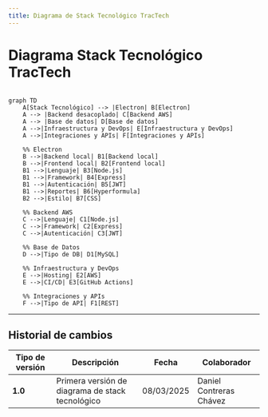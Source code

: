 ```yaml
---
title: Diagrama de Stack Tecnológico TracTech
---
```


# Diagrama Stack Tecnológico TracTech

```mermaid

graph TD
    A[Stack Tecnológico] --> |Electron| B[Electron]
    A --> |Backend desacoplado| C[Backend AWS]
    A --> |Base de datos| D[Base de datos]
    A -->|Infraestructura y DevOps| E[Infraestructura y DevOps]
    A -->|Integraciones y APIs| F[Integraciones y APIs]

    %% Electron
    B -->|Backend local| B1[Backend local]
    B -->|Frontend local| B2[Frontend local]
    B1 -->|Lenguaje| B3[Node.js]
    B1 -->|Framework| B4[Express]
    B1 -->|Autenticación| B5[JWT]
    B1 -->|Reportes| B6[Hyperformula]
    B2 -->|Estilo| B7[CSS]

    %% Backend AWS
    C -->|Lenguaje| C1[Node.js]
    C -->|Framework| C2[Express]
    C -->|Autenticación| C3[JWT]

    %% Base de Datos
    D -->|Tipo de DB| D1[MySQL]

    %% Infraestructura y DevOps
    E -->|Hosting| E2[AWS]
    E -->|CI/CD| E3[GitHub Actions]

    %% Integraciones y APIs
    F -->|Tipo de API| F1[REST]

```

---

## Historial de cambios

| **Tipo de versión** | **Descripción**                    | **Fecha** | **Colaborador**        |
|---------------------|------------------------------------| --------- | ---------------------- |
| **1.0**             | Primera versión de diagrama de stack tecnológico | 08/03/2025 | Daniel Contreras Chávez |